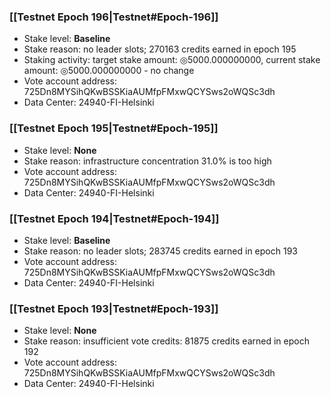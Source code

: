 ### [[Testnet Epoch 196|Testnet#Epoch-196]]
* Stake level: **Baseline**
* Stake reason: no leader slots; 270163 credits earned in epoch 195
* Staking activity: target stake amount: ◎5000.000000000, current stake amount: ◎5000.000000000 - no change
* Vote account address: 725Dn8MYSihQKwBSSKiaAUMfpFMxwQCYSws2oWQSc3dh
* Data Center: 24940-FI-Helsinki
### [[Testnet Epoch 195|Testnet#Epoch-195]]
* Stake level: **None**
* Stake reason: infrastructure concentration 31.0% is too high
* Vote account address: 725Dn8MYSihQKwBSSKiaAUMfpFMxwQCYSws2oWQSc3dh
* Data Center: 24940-FI-Helsinki
### [[Testnet Epoch 194|Testnet#Epoch-194]]
* Stake level: **Baseline**
* Stake reason: no leader slots; 283745 credits earned in epoch 193
* Vote account address: 725Dn8MYSihQKwBSSKiaAUMfpFMxwQCYSws2oWQSc3dh
* Data Center: 24940-FI-Helsinki
### [[Testnet Epoch 193|Testnet#Epoch-193]]
* Stake level: **None**
* Stake reason: insufficient vote credits: 81875 credits earned in epoch 192
* Vote account address: 725Dn8MYSihQKwBSSKiaAUMfpFMxwQCYSws2oWQSc3dh
* Data Center: 24940-FI-Helsinki